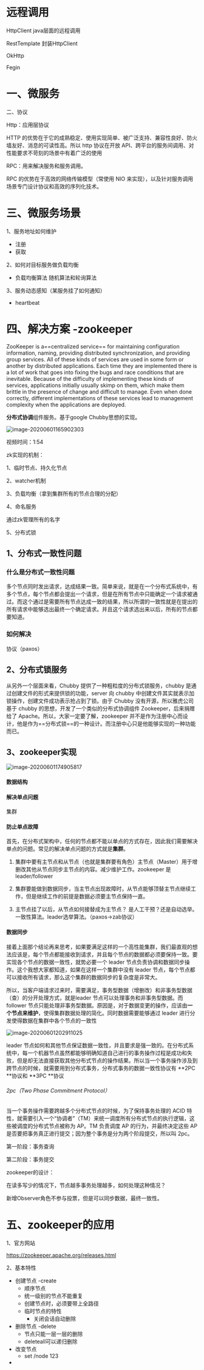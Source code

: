 

# 远程调用

HttpClient java层面的远程调用

RestTemplate 封装HttpClient

OkHttp

Fegin

# 一、微服务





二、协议

Http：应用层协议

HTTP 的优势在于它的成熟稳定、使用实现简单、被广泛支持、兼容性良好、防火墙友好、消息的可读性高。所以 http 协议在开放 API、跨平台的服务间调用、对性能要求不苛刻的场景中有着广泛的使用

RPC：用来解决服务和服务调用。

RPC 的优势在于高效的网络传输模型（常使用 NIO 来实现），以及针对服务调用场景专门设计协议和高效的序列化技术。

 



# 三、微服务场景

1、服务地址如何维护

- 注册
- 获取

 2、如何对目标服务做负载均衡

- 负载均衡算法 随机算法和轮询算法

3、服务动态感知（某服务挂了如何通知）

- heartbeat



# 四、解决方案 -zookeeper

ZooKeeper is a==centralized service== for maintaining configuration information, naming, providing distributed synchronization, and providing group services. All of these kinds of services are used in some form or another by distributed applications. Each time they are implemented there is a lot of work that goes into fixing the bugs and race conditions that are inevitable. Because of the difficulty of implementing these kinds of services, applications initially usually skimp on them, which make them brittle in the presence of change and difficult to manage. Even when done correctly, different implementations of these services lead to management complexity when the applications are deployed.

**分布式协调**组件服务。基于google Chubby思想的实现。

![image-20200601165902303](H:\TyporaImage\咕泡学习\微服务\Zookeeper\image-20200601165902303.png)

视频时间：1:54

zk实现的机制：

1、临时节点、持久化节点

2、watcher机制

3、负载均衡（拿到集群所有的节点合理的分配）

4、命名服务

通过zk管理所有的名字

5、分布式锁

 

## 1、分布式一致性问题

### 什么是分布式一致性问题

多个节点同时发出请求，达成结果一致。简单来说，就是在一个分布式系统中，有多个节点，每个节点都会提出一个请求，但是在所有节点中只能确定一个请求被通过。而这个通过是需要所有节点达成一致的结果，所以所谓的一致性就是在提出的所有请求中能够选出最终一个确定请求。并且这个请求选出来以后，所有的节点都要知道。

### 如何解决

协议（paxos）

## 2、分布式锁服务

从另外一个层面来看，Chubby 提供了一种粗粒度的分布式锁服务，chubby 是通过创建文件的形式来提供锁的功能，server 向 chubby 中创建文件其实就表示加锁操作，创建文件成功表示抢占到了锁。由于 Chubby 没有开源，所以雅虎公司基于 chubby 的思想，开发了一个类似的分布式协调组件 Zookeeper，后来捐赠给了 Apache。所以，大家一定要了解，zookeeper 并不是作为注册中心而设计，他是作为==分布式锁==的一种设计。而注册中心只是他能够实现的一种功能而已。

## 3、zookeeper实现

![image-20200601174905817](H:\TyporaImage\咕泡学习\微服务\Zookeeper\image-20200601174905817.png)

#### 数据结构

#### 解决单点问题

集群

#### 防止单点故障

首先，在分布式架构中，任何的节点都不能以单点的方式存在，因此我们需要解决单点的问题。常见的解决单点问题的方式就是**集群**。

1. 集群中要有主节点和从节点（也就是集群要有角色）主节点（Master）用于增删改其他从节点同步主节点的内容。减少维护工作。zookeeper 是 leader/follower

2. 集群要能做到数据同步，当主节点出现故障时，从节点能够顶替主节点继续工作，但是继续工作的前提是数据必须要主节点保持一直。

3. 主节点挂了以后，从节点如何接替成为主节点？ 是人工干预？还是自动选举。一致性算法。leader选举算法。（paxos->zab协议）

#### 数据同步

接着上面那个结论再来思考，如果要满足这样的一个高性能集群，我们最直观的想法应该是，每个节点都能接收到请求，并且每个节点的数据都必须要保持一致。要实现各个节点的数据一致性，就势必要一个 leader 节点负责协调和数据同步操作。这个我想大家都知道，如果在这样一个集群中没有 leader 节点，每个节点都可以接收所有请求，那么这个集群的数据同步的复杂度是非常大。

所以，当客户端请求过来时，需要满足，事务型数据（增删改）和非事务型数据（查）的分开处理方式，就是leader 节点可以处理事务和非事务型数据。而 follower 节点只能处理非事务型数据。原因是，对于数据变更的操作，应该由**一个节点来维护**，使得集群数据处理的简化。同时数据需要能够通过 leader 进行分发使得数据在集群中各个节点的一致性

![image-20200601202911025](H:\TyporaImage\咕泡学习\微服务\Zookeeper\image-20200601202911025.png)

leader 节点如何和其他节点保证数据一致性，并且要求是强一致的。在分布式系统中，每一个机器节点虽然都能够明确知道自己进行的事务操作过程是成功和失败，但是却无法直接获取其他分布式节点的操作结果。所以当一个事务操作涉及到跨节点的时候，就需要用到分布式事务，分布式事务的数据一致性协议有 **2PC **协议和 **3PC **协议

###### 2pc（Two Phase Commitment Protocol）

当一个事务操作需要跨越多个分布式节点的时候，为了保持事务处理的 ACID 特性，就需要引入一个“协调者”（TM）来统一调度所有分布式节点的执行逻辑，这些被调度的分布式节点被称为 AP。TM 负责调度 AP 的行为，并最终决定这些 AP 是否要把事务真正进行提交；因为整个事务是分为两个阶段提交，所以叫 2pc。

第一阶段：事务查询

第二阶段：事务提交

zookeeper的设计：

在读多写少的情况下，节点越多事务处理越多，如何处理这种情况？

新增Observer角色不参与投票，但是可以同步数据，最终一致性。



# 五、zookeeper的应用

1、官方网站

https://zookeeper.apache.org/releases.html

 2、基本特性

- 创建节点 -create
  - 顺序节点
  - 统一级别的节点不能重复
  - 创建节点时，必须要带上全路径
  - 临时节点的特性
    - 关闭会话自动删除
- 删除节点 -delete
  - 节点只能一层一层的删除
  - deleteall可以递归删除
- 改变节点
  - set /node 123
- 